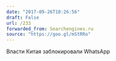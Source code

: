 ```yaml
---
date: "2017-09-26T10:26:56"
draft: False
url: /233
forwarded_from: Searchengines.ru
source: "https://goo.gl/mStRRo"
---
```


Власти Китая заблокировали WhatsApp
​
